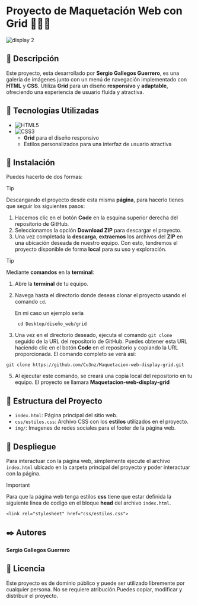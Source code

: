 
# Proyecto de Maquetación Web con Grid 🧑🏻‍💻
![display 2](https://lenguajecss.com/css/maquetacion-y-colocacion/grid-css/grid.png)

## 📖 Descripción 
Este proyecto, esta desarrollado por **Sergio Gallegos Guerrero**, es una galería de imágenes junto con un menú de navegación implementado con **HTML** y **CSS**. Utiliza **Grid** para un diseño **responsivo** y **adaptable**, ofreciendo una experiencia de usuario fluida y atractiva.

## 🔨 Tecnologías Utilizadas
- ![HTML5](https://img.shields.io/badge/HTML5-E34F26?style=for-the-badge&logo=html5&logoColor=white) 
- ![CSS3](https://img.shields.io/badge/CSS3-1572B6?style=for-the-badge&logo=css3&logoColor=white) 
  - **Grid** para el diseño responsivo
  - Estilos personalizados para una interfaz de usuario atractiva

## 🔧 Instalación 

Puedes hacerlo de dos formas: 
>[!TIP]
>
> Descangando el proyecto desde esta misma **página**, para hacerlo tienes que seguir los siguientes pasos: 
1. Hacemos clic en el botón **Code** en la esquina superior derecha del repositorio de GitHub.
2. Seleccionamos la opción **Download ZIP** para descargar el proyecto.
3. Una vez completada la **descarga**, **extraemos** los archivos del **ZIP** en una ubicación deseada de nuestro equipo. Con esto, tendremos el proyecto disponible de forma **local** para su uso y exploración.

>[!TIP]
>
> Mediante **comandos** en la **terminal**:
1. Abre la **terminal** de tu equipo.
2. Navega hasta el directorio donde deseas clonar el proyecto usando el comando `cd`.
   
   En mi caso un ejemplo seria
    ```
     cd Desktop/diseño_web/grid
    ```
4. Una vez en el directorio deseado, ejecuta el comando `git clone` seguido de la URL del repositorio de GitHub. Puedes obtener esta URL haciendo clic en el botón **Code** en el repositorio y copiando la URL proporcionada. El comando completo se verá así:


```
git clone https://github.com/Cu3nz/Maquetacion-web-display-grid.git
```



5.  Al ejecutar este comando, se creará una copia local del repositorio en tu equipo. El proyecto se llamara  **Maquetacion-web-display-grid**

## 📁 Estructura del Proyecto
- `index.html`: Página principal del sitio web. 
- `css/estilos.css`: Archivo CSS con los **estilos** utilizados en el proyecto.
- `img/`: Imagenes de redes sociales para el footer de la página web.


## 🚀 Despliegue 
Para interactuar con la página web, simplemente ejecute el archivo `index.html` ubicado en la carpeta principal del proyecto y poder interactuar con la página. 
>[!IMPORTANT]
>
>Para que la página web tenga estilos **css** tiene que estar definida la siguiente linea de codigo en el bloque **head** del archivo `index.html`. 

```
<link rel="stylesheet" href="css/estilos.css">
```


## ✒️ Autores 
**Sergio Gallegos Guerrero**

## 📄 Licencia

Este proyecto es de dominio público y puede ser utilizado libremente por cualquier persona. No se requiere atribución.Puedes copiar, modificar y  distribuir el proyecto. 






  










